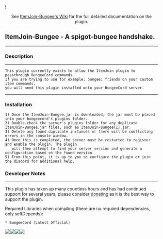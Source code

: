 !<p align="center">
 See <a href="https://github.com/RockinChaos/ItemJoin-Bungee/wiki">ItemJoin-Bungee's Wiki</a> for the full detailed documentation on the plugin.<br>
</p>

## ItemJoin-Bungee - A spigot-bungee handshake.
-----

### Description
-----
```
This plugin currently exists to allow the ItemJoin plugin to passthrough BungeeCord commands.
If you are trying to use for example, bungee: friends on your custom item commands, 
you will need this plugin installed onto your BungeeCord server.
```
-----
### Installation
```
1) Once the ItemJoin-Bungee.jar is downloaded, the jar must be placed into your bungeecord's plugins folder.
2) Double-check the server's plugins folder for any duplicate ItemJoin-Bungee.jar files, such as ItemJoin-Bungee(1).jar.
3) Delete any found duplicate instances or there will be conflicting errors in the console window.
4) Once this is completed, the server must be restarted to register and enable the plugin. The plugin
   will then attempt to find your server version and generate a configuration based on the found version.
5) From this point, it is up to you to configure the plugin or join the discord for additional help.
```

### Developer Notes
-----
This plugin has taken up many countless hours and has had continued support for several years, please consider [donating](https://www.paypal.me/RockinChaos) as it is the best way to support the plugin.

Required Libraries when compiling (there are no required dependencies, only softDepends):
```
* BungeeCord (Latest Official)
```

![](https://i.imgur.com/vFllc29.png)![](https://i.imgur.com/vFllc29.png)[<img src="https://i.imgur.com/WR5dVKN.png">](https://discord.gg/D5FnJ7C)[<img src="https://i.imgur.com/LJsmwSd.png">](http://ci.craftationgaming.com/)
